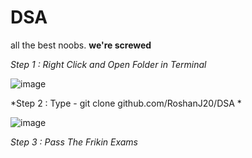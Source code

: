 # DSA
all the best noobs.
****we're screwed****

*Step 1 : Right Click and Open Folder in Terminal*

![image](https://user-images.githubusercontent.com/91770248/200153787-7d73a84f-d4f6-456e-96ac-62f33a30d95b.png)

*Step 2 : Type - git clone github.com/RoshanJ20/DSA *

![image](https://user-images.githubusercontent.com/91770248/200153838-b393668b-5b40-45ca-ad3a-1efb69de2dc5.png)

*Step 3 : Pass The Frikin Exams*
